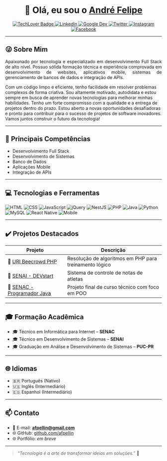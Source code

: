 <h1 align="center">👋 Olá, eu sou o <a href="https://github.com/afpellin">André Felipe</a></h1>

<p align="center">
  <a href="https://github.com/afpellin">
    <img src="https://img.shields.io/badge/TechLover-Full%20Stack%20Developer-blue?style=for-the-badge&logo=github" alt="TechLover Badge" />
  </a>
  <a href="https://www.linkedin.com/in/afpellin/">
    <img src="https://img.shields.io/badge/LinkedIn-afpellin-blue?style=for-the-badge&logo=linkedin" alt="LinkedIn" />
  </a>
  <a href="https://g.dev/afpellin">
    <img src="https://img.shields.io/badge/Google%20Developers-afpellin-orange?style=for-the-badge&logo=google" alt="Google Dev" />
  </a>
  <a href="https://twitter.com/afpellin">
    <img src="https://img.shields.io/badge/Twitter-afpellin-1DA1F2?style=for-the-badge&logo=twitter" alt="Twitter" />
  </a>
  <a href="https://instagram.com/afpellin">
    <img src="https://img.shields.io/badge/Instagram-afpellin-E4405F?style=for-the-badge&logo=instagram" alt="Instagram" />
  </a>
  <a href="https://facebook.com/afpellin">
    <img src="https://img.shields.io/badge/Facebook-afpellin-1877F2?style=for-the-badge&logo=facebook" alt="Facebook" />
  </a>
</p>

---

## 😜 Sobre Mim

<p align="justify">
Apaixonado por tecnologia e especializado em desenvolvimento Full Stack de alto nível. Possuo sólida formação técnica e experiência comprovada em desenvolvimento de websites, aplicativos mobile, sistemas de gerenciamento de bancos de dados e integração de APIs.

Com um código limpo e eficiente, tenho facilidade em resolver problemas complexos de forma criativa. Sou altamente motivado, autodidata e estou sempre em busca de aprender novas tecnologias para melhorar minhas habilidades. Tenho um forte compromisso com a qualidade e a entrega de projetos dentro do prazo. Estou aberto a novas oportunidades desafiadoras e pronto para contribuir para o sucesso de projetos de software inovadores. Vamos juntos construir o futuro da tecnologia!
</p>

---

## 🚀 Principais Competências

- Desenvolvimento Full Stack  
- Desenvolvimento de Sistemas  
- Banco de Dados  
- Aplicações Mobile  
- Integração de APIs

---

## 💻 Tecnologias e Ferramentas

![HTML](https://img.shields.io/badge/HTML5-E34F26?style=for-the-badge&logo=html5&logoColor=white)
![CSS](https://img.shields.io/badge/CSS3-1572B6?style=for-the-badge&logo=css3&logoColor=white)
![JavaScript](https://img.shields.io/badge/JavaScript-F7DF1E?style=for-the-badge&logo=javascript&logoColor=black)
![jQuery](https://img.shields.io/badge/jQuery-0769AD?style=for-the-badge&logo=jquery&logoColor=white)
![NestJS](https://img.shields.io/badge/NestJS-E0234E?style=for-the-badge&logo=nestjs&logoColor=white)
![PHP](https://img.shields.io/badge/PHP-777BB4?style=for-the-badge&logo=php&logoColor=white)
![Java](https://img.shields.io/badge/Java-ED8B00?style=for-the-badge&logo=openjdk&logoColor=white)
![Python](https://img.shields.io/badge/Python-3670A0?style=for-the-badge&logo=python&logoColor=white)
![MySQL](https://img.shields.io/badge/MySQL-005C84?style=for-the-badge&logo=mysql&logoColor=white)
![React Native](https://img.shields.io/badge/React%20Native-20232A?style=for-the-badge&logo=react&logoColor=61DAFB)
![Mobile](https://img.shields.io/badge/Mobile-Development-brightgreen?style=for-the-badge&logo=android)

---

## ✔️ Projetos Destacados

| Projeto | Descrição |
|--------|-----------|
| 🎯 [URI Beecrowd PHP](https://github.com/afpellin/uri-beecrowd-php) | Resolução de algoritmos em PHP para treinamento lógico |
| 🏅 [SENAI - DEVstart](https://github.com/afpellin/notas-atletas) | Sistema de controle de notas de atletas |
| 💼 [SENAC - Programador Java](https://github.com/afpellin/Senac-Programador-Java) | Projeto final de curso técnico com foco em POO |

---

## 🎓 Formação Acadêmica

- 🎓 Técnico em Informática para Internet – **SENAC**  
- 🎓 Técnico em Desenvolvimento de Sistemas – **SENAI**  
- 🎓 Graduação em Análise e Desenvolvimento de Sistemas – **PUC-PR**

---

## 🌐 Idiomas

- 🇧🇷 Português (Nativo)  
- 🇺🇸 Inglês (Intermediário)  
- 🇪🇸 Espanhol (Intermediário)

---

## 📫 Contato

- 📧 E-mail: **afpellin@gmail.com**
- 🌐 GitHub: [github.com/afpellin](https://github.com/afpellin)
- 🌐 Portfólio: *em breve*

---

> *“Tecnologia é a arte de transformar ideias em soluções.”* 🚀
